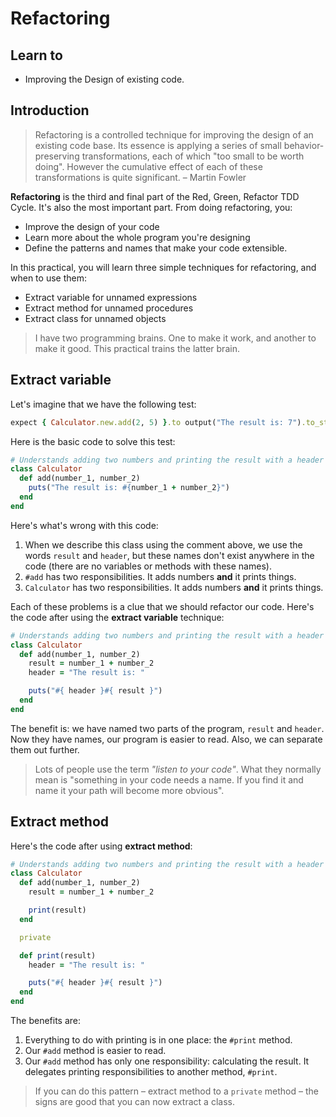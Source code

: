 # Refactoring

## Learn to

- Improving the Design of existing code.

## Introduction

> Refactoring is a controlled technique for improving the design of an existing code base. Its essence is applying a series of small behavior-preserving transformations, each of which "too small to be worth doing". However the cumulative effect of each of these transformations is quite significant. – Martin Fowler

**Refactoring** is the third and final part of the Red, Green, Refactor TDD Cycle. It's also the most important part. From doing refactoring, you:

- Improve the design of your code
- Learn more about the whole program you're designing
- Define the patterns and names that make your code extensible.

In this practical, you will learn three simple techniques for refactoring, and when to use them:

- Extract variable for unnamed expressions
- Extract method for unnamed procedures
- Extract class for unnamed objects

> I have two programming brains. One to make it work, and another to make it good. This practical trains the latter brain.

## Extract variable

Let's imagine that we have the following test:

```ruby
expect { Calculator.new.add(2, 5) }.to output("The result is: 7").to_stdout
```

Here is the basic code to solve this test:

```ruby
# Understands adding two numbers and printing the result with a header
class Calculator
  def add(number_1, number_2)
    puts("The result is: #{number_1 + number_2}")
  end
end
```

Here's what's wrong with this code:

1. When we describe this class using the comment above, we use the words `result` and `header`, but these names don't exist anywhere in the code (there are no variables or methods with these names).
2. `#add` has two responsibilities. It adds numbers **and** it prints things.
3. `Calculator` has two responsibilities. It adds numbers **and** it prints things.

Each of these problems is a clue that we should refactor our code. Here's the code after using the **extract variable** technique:

```ruby
# Understands adding two numbers and printing the result with a header
class Calculator
  def add(number_1, number_2)
    result = number_1 + number_2
    header = "The result is: "

    puts("#{ header }#{ result }")
  end
end
```

The benefit is: we have named two parts of the program, `result` and `header`. Now they have names, our program is easier to read. Also, we can separate them out further.

> Lots of people use the term _"listen to your code"_. What they normally mean is "something in your code needs a name. If you find it and name it your path will become more obvious".

## Extract method

Here's the code after using **extract method**:

```ruby
# Understands adding two numbers and printing the result with a header
class Calculator
  def add(number_1, number_2)
    result = number_1 + number_2

    print(result)
  end

  private

  def print(result)
    header = "The result is: "

    puts("#{ header }#{ result }")
  end
end
```

The benefits are:

1. Everything to do with printing is in one place: the `#print` method.
2. Our `#add` method is easier to read.
3. Our `#add` method has only one responsibility: calculating the result. It delegates printing responsibilities to another method, `#print`.

> If you can do this pattern – extract method to a `private` method – the signs are good that you can now extract a class.
